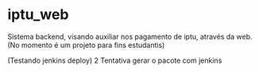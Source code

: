 # iptu_web
Sistema backend, visando auxiliar nos pagamento de iptu, através da web. (No momento é um projeto para fins estudantis) 

(Testando jenkins deploy)
2 Tentativa gerar o pacote com jenkins
